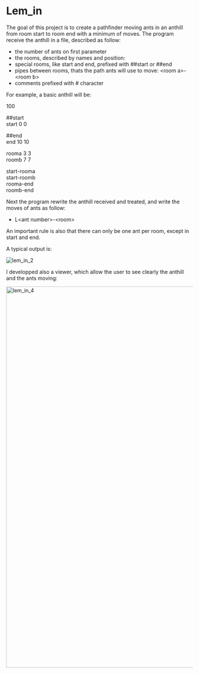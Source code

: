 # Lem_in

 The goal of this project is to create a pathfinder moving ants in an anthill from room start to room end with a minimum of moves.
 The program receive the anthill in a file, described as follow:
 - the number of ants on first parameter
 - the rooms, described by names and position: <name> <pos x> <pos y>
 - special rooms, like start and end, prefixed with ##start or ##end
 - pipes between rooms, thats the path ants will use to move: \<room a\>-\<room b\>
 - comments prefixed with # character
  
  For example, a basic anthill will be:

   100

   ##start  
   start   0   0  

   ##end  
   end     10  10  

   rooma   3   3  
   roomb   7   7  

   start-rooma  
   start-roomb  
   rooma-end  
   roomb-end  

 Next the program rewrite the anthill received and treated, and write the moves of ants as follow:
  - L\<ant number\>-\<room\>
 
 An important rule is also that there can only be one ant per room, except in start and end.
 
 A typical output is:  
 
 ![lem_in_2](https://user-images.githubusercontent.com/21102863/29680498-fff3f02c-8904-11e7-86ab-ee40c3b7c6c1.png)

 I developped also a viewer, which allow the user to see clearly the anthill and the ants moving:
 
 <img width="1026" alt="lem_in_4" src="https://user-images.githubusercontent.com/21102863/29680499-0056438a-8905-11e7-8427-47e4539f1dea.png">
